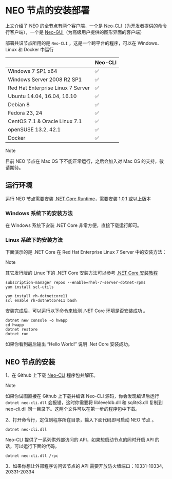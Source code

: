 # NEO 节点的安装部署

上文介绍了 NEO 的全节点有两个客户端，一个是 [Neo-CLI](https://github.com/neo-project/neo-cli/releases)（为开发者提供的命令行客户端），一个是 [Neo-GUI](https://github.com/neo-project/neo-gui/releases)（为高级用户提供的图形界面的客户端）

部署共识节点所用的是 `Neo-CLI` ，这是一个跨平台的程序，可以在 Windows、Linux 和 Docker 中运行

|                                   | Neo-CLI |
| --------------------------------- | ----------------- |
| Windows 7 SP1 x64                 | ✅                 |
| Windows Server 2008 R2 SP1        | ✅                 |
| Red Hat Enterprise Linux 7 Server | ✅                 |
| Ubuntu 14.04, 16.04, 16.10        | ✅                 |
| Debian 8                          | ✅                 |
| Fedora 23, 24                     | ✅                 |
| CentOS 7.1 & Oracle Linux 7.1     | ✅                 |
| openSUSE 13.2, 42.1               | ✅                 |
| Docker                            | ✅                 |

> [!Note]
> 目前 NEO 节点在 Mac OS 下不能正常运行，之后会加入对 Mac OS 的支持，敬请期待。

## 运行环境

运行 NEO 节点需要安装 [.NET Core Runtime](https://www.microsoft.com/net/download/core#/runtime)，需要安装 1.0.1 或以上版本

### Windows 系统下的安装方法

在 Windows 系统下安装  .NET Core 非常方便，直接下载运行即可。

### Linux 系统下的安装方法

下面演示的是 .NET Core 在 Red Hat Enterprise Linux 7 Server 中的安装方法：

> [!Note]
> 其它发行版的 Linux 下的 .NET Core 安装方法可以参考 [.NET Core 安装教程](https://www.microsoft.com/net/core#linuxredhat)


```
subscription-manager repos --enable=rhel-7-server-dotnet-rpms
yum install scl-utils
```

```
yum install rh-dotnetcore11
scl enable rh-dotnetcore11 bash
```

安装完成后，可以运行以下命令来检测 .NET Core 环境是否安装成功 。

```
dotnet new console -o hwapp
cd hwapp
dotnet restore
dotnet run
```

如果你看到最后输出 “Hello World!” 说明 .Net Core 安装成功。


## NEO 节点的安装

1、在 Github 上下载 [Neo-CLI](https://github.com/neo-project/neo-cli/releases) 程序包并解压。

> [!Note]
> 如果你试图直接在 Github 上下载并编译 Neo-CLI 源码，你会发现编译后运行 `dotnet neo-cli.dll` 会报错，这时你需要将 libleveldb.dll 和  sqlite3.dll 复制到 neo-cli.dll 同一目录下。这两个文件可以在第一步的程序包中下载。

2、打开命令行，定位到程序所在目录，输入下面代码即可启动 NEO 节点 。

``` 
dotnet neo-cli.dll
```

Neo-CLI 提供了一系列供外部访问的 API，如果想启动节点的同时开启 API 的话，可以运行下面的代码。
```
dotnet neo-cli.dll /rpc
```
3、如果你想让外部程序访问该节点的 API 需要开放防火墙端口：10331-10334, 20331-20334 
